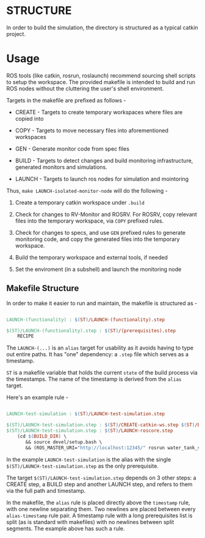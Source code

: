 STRUCTURE
=========

In order to build the simulation, the directory is
structured as a typical catkin project.

Usage
=====

ROS tools (like catkin, rosrun, roslaunch) recommend sourcing
shell scripts to setup the workspace. The provided makefile
is intended to build and run ROS nodes without the cluttering the user's
shell environment.

Targets in the makefile are prefixed as follows -

  * CREATE - Targets to create temporary workspaces where files are copied into

  * COPY - Targets to move necessary files into aforementioned workspaces

  * GEN - Generate monitor code from spec files

  * BUILD - Targets to detect changes and build monitoring infrastructure, generated
    monitors and simulations.

  * LAUNCH - Targets to launch ros nodes for simulation and mointoring


Thus, `make LAUNCH-isolated-monitor-node` will do the following -

  1. Create a temporary catkin workspace under `.build`

  2. Check for changes to RV-Monitor and ROSRV. For ROSRV,
     copy relevant files into the temporary workspace, via
     `COPY` prefixed rules.

  3. Check for changes to specs, and use `GEN` prefixed rules
     to generate monitoring code, and copy the generated files
     into the temporary workspace.

  4. Build the temporary workspace and external tools, if needed

  5. Set the enviroment (in a subshell) and launch the monitoring node


Makefile Structure
------------------

In order to make it easier to run and maintain, the makefile
is structured as -

```Makefile

LAUNCH-(functionality) : $(ST)/LAUNCH-(functionality).step

$(ST)/LAUNCH-(functionality).step : $(ST)/(prerequisites).step
    RECIPE
```

The `LAUNCH-(...)` is an `alias` target for usability as it avoids having to type
out entire paths. It has "one" dependency: a `.step` file
which serves as a timestamp.


`ST` is a makefile variable that holds the current `state` of the
build process via the timestamps. The name of the timestamp is derived from
the `alias` target.

Here's an example rule -

```Makefile

LAUNCH-test-simulation : $(ST)/LAUNCH-test-simulation.step

$(ST)/LAUNCH-test-simulation.step : $(ST)/CREATE-catkin-ws.step $(ST)/BUILD-test-simulation-sources.step
$(ST)/LAUNCH-test-simulation.step : $(ST)/LAUNCH-roscore.step
	(cd $(BUILD_DIR) \
	   && source devel/setup.bash \
	   && (ROS_MASTER_URI="http://localhost:12345/" rosrun water_tank_sim level_sensor &))

```

In the example `LAUNCH-test-simulation` is the alias with the single
`$(ST)/LAUNCH-test-simulation.step` as the only prerequisite.

The target `$(ST)/LAUNCH-test-simulation.step` depends on
3 other steps: a CREATE step, a BUILD step and another LAUNCH step,
and refers to them via the full path and timestamp.

In the makefile, the `alias` rule is placed directly above
the `timestamp` rule, with one newline separating them. Two newlines
are placed between every `alias-timestamp` rule pair. A timestamp
rule with a long prerequisites list is split (as is standard with makefiles) with no newlines between
split segments. The example above has such a rule.

